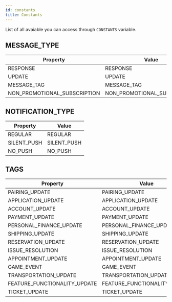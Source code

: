 ```yaml
---
id: constants
title: Constants
---
```


List of all avaiable you can access through `CONSTANTS` variable.

## MESSAGE_TYPE

| Property      | Value
| --------      | ----
| RESPONSE      | RESPONSE
| UPDATE        | UPDATE
| MESSAGE_TAG   | MESSAGE_TAG
| NON_PROMOTIONAL_SUBSCRIPTION | NON_PROMOTIONAL_SUBSCRIPTION

## NOTIFICATION_TYPE

| Property      | Value
| --------      | ----
| REGULAR       | REGULAR
| SILENT_PUSH   | SILENT_PUSH
| NO_PUSH       | NO_PUSH

## TAGS

| Property      | Value
| --------      | ----
| PAIRING_UPDATE       | PAIRING_UPDATE
| APPLICATION_UPDATE   | APPLICATION_UPDATE
| ACCOUNT_UPDATE       | ACCOUNT_UPDATE
| PAYMENT_UPDATE       | PAYMENT_UPDATE
| PERSONAL_FINANCE_UPDATE   | PERSONAL_FINANCE_UPDATE
| SHIPPING_UPDATE       | SHIPPING_UPDATE
| RESERVATION_UPDATE    | RESERVATION_UPDATE
| ISSUE_RESOLUTION      | ISSUE_RESOLUTION
| APPOINTMENT_UPDATE    | APPOINTMENT_UPDATE
| GAME_EVENT            | GAME_EVENT
| TRANSPORTATION_UPDATE | TRANSPORTATION_UPDATE
| FEATURE_FUNCTIONALITY_UPDATE | FEATURE_FUNCTIONALITY_UPDATE
| TICKET_UPDATE         | TICKET_UPDATE
